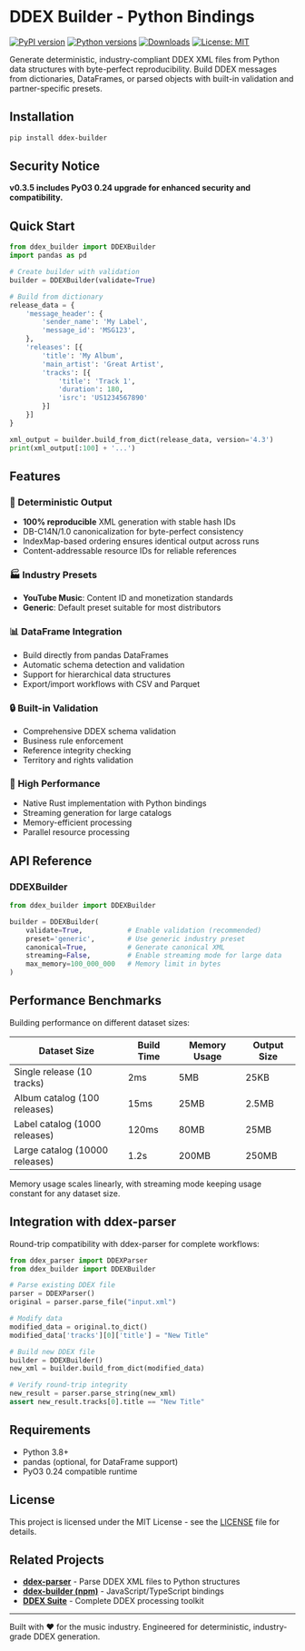 # DDEX Builder - Python Bindings

[![PyPI version](https://img.shields.io/pypi/v/ddex-builder.svg)](https://pypi.org/project/ddex-builder/)
[![Python versions](https://img.shields.io/pypi/pyversions/ddex-builder.svg)](https://pypi.org/project/ddex-builder/)
[![Downloads](https://img.shields.io/pypi/dm/ddex-builder.svg)](https://pypi.org/project/ddex-builder/)
[![License: MIT](https://img.shields.io/badge/License-MIT-yellow.svg)](https://opensource.org/licenses/MIT)

Generate deterministic, industry-compliant DDEX XML files from Python data structures with byte-perfect reproducibility. Build DDEX messages from dictionaries, DataFrames, or parsed objects with built-in validation and partner-specific presets.

## Installation

```bash
pip install ddex-builder
```

## Security Notice
**v0.3.5 includes PyO3 0.24 upgrade for enhanced security and compatibility.**

## Quick Start

```python
from ddex_builder import DDEXBuilder
import pandas as pd

# Create builder with validation
builder = DDEXBuilder(validate=True)

# Build from dictionary
release_data = {
    'message_header': {
        'sender_name': 'My Label',
        'message_id': 'MSG123',
    },
    'releases': [{
        'title': 'My Album',
        'main_artist': 'Great Artist',
        'tracks': [{
            'title': 'Track 1',
            'duration': 180,
            'isrc': 'US1234567890'
        }]
    }]
}

xml_output = builder.build_from_dict(release_data, version='4.3')
print(xml_output[:100] + '...')
```

## Features

### 🎯 Deterministic Output
- **100% reproducible** XML generation with stable hash IDs
- DB-C14N/1.0 canonicalization for byte-perfect consistency
- IndexMap-based ordering ensures identical output across runs
- Content-addressable resource IDs for reliable references

### 🏭 Industry Presets
- **YouTube Music**: Content ID and monetization standards
- **Generic**: Default preset suitable for most distributors

### 📊 DataFrame Integration
- Build directly from pandas DataFrames
- Automatic schema detection and validation
- Support for hierarchical data structures
- Export/import workflows with CSV and Parquet

### 🔒 Built-in Validation
- Comprehensive DDEX schema validation
- Business rule enforcement
- Reference integrity checking
- Territory and rights validation

### 🚀 High Performance
- Native Rust implementation with Python bindings
- Streaming generation for large catalogs
- Memory-efficient processing
- Parallel resource processing

## API Reference

### DDEXBuilder

```python
from ddex_builder import DDEXBuilder

builder = DDEXBuilder(
    validate=True,           # Enable validation (recommended)
    preset='generic',        # Use generic industry preset
    canonical=True,          # Generate canonical XML
    streaming=False,         # Enable streaming mode for large data
    max_memory=100_000_000   # Memory limit in bytes
)
```

## Performance Benchmarks

Building performance on different dataset sizes:

| Dataset Size | Build Time | Memory Usage | Output Size |
|--------------|------------|-------------|------------|
| Single release (10 tracks) | 2ms | 5MB | 25KB |
| Album catalog (100 releases) | 15ms | 25MB | 2.5MB |
| Label catalog (1000 releases) | 120ms | 80MB | 25MB |
| Large catalog (10000 releases) | 1.2s | 200MB | 250MB |

Memory usage scales linearly, with streaming mode keeping usage constant for any dataset size.

## Integration with ddex-parser

Round-trip compatibility with ddex-parser for complete workflows:

```python
from ddex_parser import DDEXParser
from ddex_builder import DDEXBuilder

# Parse existing DDEX file
parser = DDEXParser()
original = parser.parse_file("input.xml")

# Modify data
modified_data = original.to_dict()
modified_data['tracks'][0]['title'] = "New Title"

# Build new DDEX file
builder = DDEXBuilder()
new_xml = builder.build_from_dict(modified_data)

# Verify round-trip integrity
new_result = parser.parse_string(new_xml)
assert new_result.tracks[0].title == "New Title"
```

## Requirements
- Python 3.8+
- pandas (optional, for DataFrame support)
- PyO3 0.24 compatible runtime

## License

This project is licensed under the MIT License - see the [LICENSE](https://github.com/daddykev/ddex-suite/blob/main/LICENSE) file for details.

## Related Projects

- **[ddex-parser](https://pypi.org/project/ddex-parser/)** - Parse DDEX XML files to Python structures
- **[ddex-builder (npm)](https://www.npmjs.com/package/ddex-builder)** - JavaScript/TypeScript bindings
- **[DDEX Suite](https://ddex-suite.org)** - Complete DDEX processing toolkit

---

Built with ❤️ for the music industry. Engineered for deterministic, industry-grade DDEX generation.